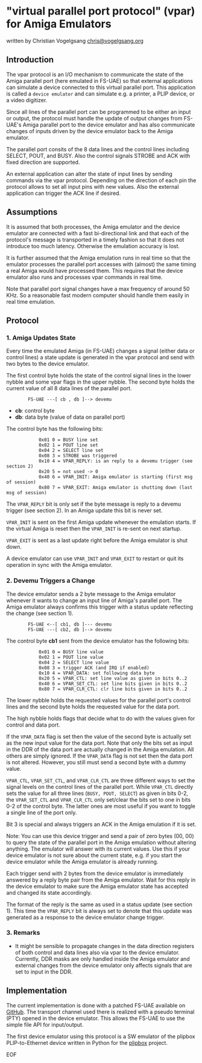 "virtual parallel port protocol" (vpar) for Amiga Emulators
===========================================================

written by Christian Vogelgsang <chris@vogelgsang.org>

Introduction
------------

The vpar protocol is an I/O mechanism to communicate the state of the Amiga
parallel port (here emulated in FS-UAE) so that external applications can
simulate a device connected to this virtual parallel port. This application is
called a `device emulator` and can simulate e.g. a printer, a PLIP device, or a
video digitizer.

Since all lines of the parallel port can be programmed to be either an input or
output, the protocol must handle the update of output changes from FS-UAE's
Amiga parallel port to the device emulator and has also communicate changes of
inputs driven by the device emulator back to the Amiga emulator.

The parallel port consits of the 8 data lines and the control lines including
SELECT, POUT, and BUSY. Also the control signals STROBE and ACK with fixed
direction are supported.

An external application can alter the state of input lines by sending commands
via the vpar protocol. Depending on the direction of each pin the protocol
allows to set all input pins with new values. Also the external application
can trigger the ACK line if desired.

Assumptions
-----------

It is assumed that both processes, the Amiga emulator and the device emulator
are connected with a fast bi-directional link and that each of the protocol's
message is transported in a timely fashion so that it does not introduce too
much latency. Otherwise the emulation accuracy is lost.

It is further assumed that the Amiga emulation runs in real time so that the
emulator processes the parallel port accesses with (almost) the same timing a
real Amiga would have processed them. This requires that the device emulator
also runs and processes vpar commands in real time.

Note that parallel port signal changes have a max frequency of around 50 KHz.
So a reasonable fast modern computer should handle them easily in real time
emulation.

Protocol
--------

### 1. Amiga Updates State

Every time the emulated Amiga (in FS-UAE) changes a signal (either data or
control lines) a state update is generated in the vpar protocol and send with
two bytes to the device emulator.

The first control byte holds the state of the control signal lines in the lower
nybble and some vpar flags in the upper nybble. The second byte holds the
current value of all 8 data lines of the parallel port.

            FS-UAE ---[ cb , db ]--> devemu

   * **cb**: control byte
   * **db**: data byte (value of data on parallel port)

The control byte has the following bits:

                0x01 0 = BUSY line set
                0x02 1 = POUT line set
                0x04 2 = SELECT line set
                0x08 3 = STROBE was triggered
                0x10 4 = VPAR_REPLY: is an reply to a devemu trigger (see section 2)
                0x20 5 = not used -> 0
                0x40 6 = VPAR_INIT: Amiga emulator is starting (first msg of session)
                0x80 7 = VPAR_EXIT: Amiga emulator is shutting down (last msg of session)

The `VPAR_REPLY` bit is only set if the byte message is reply to a devemu
trigger (see section 2). In an Amiga update this bit is never set.

`VPAR_INIT` is sent on the first Amiga update whenever the emulation starts. If
the virtual Amiga is reset then the `VPAR_INIT` is re-sent on next startup.

`VPAR_EXIT` is sent as a last update right before the Amiga emulator is shut down.

A device emulator can use `VPAR_INIT` and `VPAR_EXIT` to restart or quit its
operation in sync with the Amiga emulator.

### 2. Devemu Triggers a Change

The device emulator sends a 2 byte message to the Amiga emulator whenever it
wants to change an input line of Amiga's parallel port. The Amiga emulator
always confirms this trigger with a status update reflecting the change (see
section 1).

            FS-UAE <--[ cb1, db ]--- devemu
            FS-UAE ---[ cb2, db ]--> devemu

The control byte **cb1** sent from the device emulator has the following bits:

                0x01 0 = BUSY line value
                0x02 1 = POUT line value
                0x04 2 = SELECT line value
                0x08 3 = trigger ACK (and IRQ if enabled)
                0x10 4 = VPAR_DATA: set following data byte
                0x20 5 = VPAR_CTL: set line value as given in bits 0..2
                0x40 6 = VPAR_SET_CTL: set line bits given in bits 0..2
                0x80 7 = VPAR_CLR_CTL: clr line bits given in bits 0..2

The lower nybble holds the requested values for the parallel port's control
lines and the second byte holds the requested value for the data port.

The high nybble holds flags that decide what to do with the values given for
control and data port.

If the `VPAR_DATA` flag is set then the value of the second byte is actually
set as the new input value for the data port. Note that only the bits set as
input in the DDR of the data port are actually changed in the Amiga emulation.
All others are simply ignored. If the `VPAR_DATA` flag is not set then the data
port is not altered. However, you still must send a second byte with a dummy
value.

`VPAR_CTL`, `VPAR_SET_CTL`, and `VPAR_CLR_CTL` are three different ways to set
the signal levels on the control lines of the parallel port. While `VPAR_CTL`
directly sets the value for all three lines (`BUSY, POUT, SELECT`) as given in
bits 0-2, the `VPAR_SET_CTL` and `VPAR_CLR_CTL` only set/clear the bits set to
one in bits 0-2 of the control byte. The latter ones are most useful if you
want to toggle a single line of the port only.

Bit 3 is special and always triggers an ACK in the Amiga emulation if it is set.

Note: You can use this device trigger and send a pair of zero bytes (00, 00) to
query the state of the parallel port in the Amiga emulation without altering
anything. The emulator will answer with its current values. Use this if your
device emulator is not sure about the current state, e.g. if you start the
device emulator while the Amiga emulator is already running.

Each trigger send with 2 bytes from the device emulator is immediately answered
by a reply byte pair from the Amiga emulator. Wait for this reply in the device
emulator to make sure the Amiga emulator state has accepted and changed its
state accordingly.

The format of the reply is the same as used in a status update (see section 1).
This time the `VPAR_REPLY` bit is always set to denote that this update was
generated as a response to the device emulator change trigger.

### 3. Remarks

- It might be sensible to propagate changes in the data direction registers
of both control and data lines also via vpar to the device emulator. Currently,
DDR masks are only handled inside the Amiga emulator and external changes from
the device emulator only affects signals that are set to input in the DDR.

Implementation
--------------

The current implementation is done with a patched FS-UAE available on
[GitHub][1]. The transport channel used there is realized with a pseudo
terminal (PTY) opened in the device emulator. This allows the FS-UAE to use
the simple file API for input/output.

The first device emulator using this protocol is a SW emulator of the plipbox
PLIP-to-Ethernet device written in Python for the [plipbox][2] project.

[1]: https://github.com/cnvogelg/fs-uae-gles/tree/chris-devel
[2]: http://lallafa.de/blog/amiga-projects/plipbox

EOF
